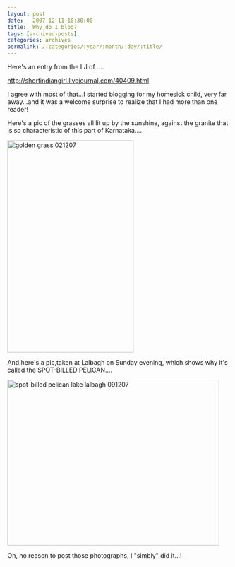 ```yaml
---
layout: post
date:	2007-12-11 10:30:00
title:  Why do I blog?
tags: [archived-posts]
categories: archives
permalink: /:categories/:year/:month/:day/:title/
---
```

Here's an entry from the LJ of <LJ user="shortindiangirl">....

http://shortindiangirl.livejournal.com/40409.html


I agree with most of that...I started blogging for my homesick child, very far away...and it was a welcome surprise to realize that I had more than one reader! 

Here's a pic of the grasses all lit up by the sunshine, against the granite that is so characteristic of this part of Karnataka....


<a href="http://www.flickr.com/photos/20401428@N08/2095274922/" title="golden grass 021207 by pctrsglr, on Flickr"><img src="http://farm3.static.flickr.com/2186/2095274922_c4abdb3e21_o.jpg" width="286" height="480" alt="golden grass 021207" /></a>


And here's a pic,taken at Lalbagh on Sunday evening, which shows why it's called the SPOT-BILLED PELICAN....



<a href="http://www.flickr.com/photos/20401428@N08/2100209668/" title="spot-billed pelican lake lalbagh 091207 by pctrsglr, on Flickr"><img src="http://farm3.static.flickr.com/2386/2100209668_71aa778c05_o.jpg" width="480" height="375" alt="spot-billed pelican lake lalbagh 091207" /></a>


Oh, no reason to post those photographs, I "simbly" did it...!
